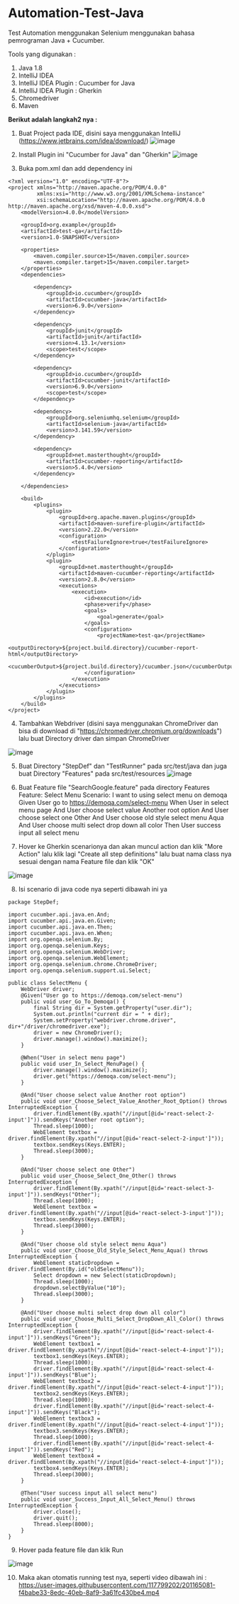 # Automation-Test-Java

Test Automation menggunakan Selenium menggunakan bahasa pemrograman Java + Cucumber.

Tools yang digunakan :
1. Java 1.8
2. IntelliJ IDEA
3. IntelliJ IDEA Plugin : Cucumber for Java
4. IntelliJ IDEA Plugin : Gherkin
5. Chromedriver
6. Maven

**Berikut adalah langkah2 nya :**
1. Buat Project pada IDE, disini saya menggunakan IntelliJ (https://www.jetbrains.com/idea/download/)
![image](https://user-images.githubusercontent.com/117799202/201160433-6f2b6397-51e1-4a86-bba5-ac0c2da6c876.png)

2. Install Plugin ini "Cucumber for Java" dan "Gherkin"
![image](https://user-images.githubusercontent.com/117799202/201160967-e91c1e9e-2dfc-48b3-a12c-8e3171ca8c57.png)

3. Buka pom.xml dan add dependency ini
```
<?xml version="1.0" encoding="UTF-8"?>
<project xmlns="http://maven.apache.org/POM/4.0.0"
         xmlns:xsi="http://www.w3.org/2001/XMLSchema-instance"
         xsi:schemaLocation="http://maven.apache.org/POM/4.0.0 http://maven.apache.org/xsd/maven-4.0.0.xsd">
    <modelVersion>4.0.0</modelVersion>

    <groupId>org.example</groupId>
    <artifactId>test-qa</artifactId>
    <version>1.0-SNAPSHOT</version>

    <properties>
        <maven.compiler.source>15</maven.compiler.source>
        <maven.compiler.target>15</maven.compiler.target>
    </properties>
    <dependencies>

        <dependency>
            <groupId>io.cucumber</groupId>
            <artifactId>cucumber-java</artifactId>
            <version>6.9.0</version>
        </dependency>

        <dependency>
            <groupId>junit</groupId>
            <artifactId>junit</artifactId>
            <version>4.13.1</version>
            <scope>test</scope>
        </dependency>
        
        <dependency>
            <groupId>io.cucumber</groupId>
            <artifactId>cucumber-junit</artifactId>
            <version>6.9.0</version>
            <scope>test</scope>
        </dependency>

        <dependency>
            <groupId>org.seleniumhq.selenium</groupId>
            <artifactId>selenium-java</artifactId>
            <version>3.141.59</version>
        </dependency>
        
        <dependency>
            <groupId>net.masterthought</groupId>
            <artifactId>cucumber-reporting</artifactId>
            <version>5.4.0</version>
        </dependency>
        
    </dependencies>

    <build>
        <plugins>
            <plugin>
                <groupId>org.apache.maven.plugins</groupId>
                <artifactId>maven-surefire-plugin</artifactId>
                <version>2.22.0</version>
                <configuration>
                    <testFailureIgnore>true</testFailureIgnore>
                </configuration>
            </plugin>
            <plugin>
                <groupId>net.masterthought</groupId>
                <artifactId>maven-cucumber-reporting</artifactId>
                <version>2.8.0</version>
                <executions>
                    <execution>
                        <id>execution</id>
                        <phase>verify</phase>
                        <goals>
                            <goal>generate</goal>
                        </goals>
                        <configuration>
                            <projectName>test-qa</projectName>
                            <outputDirectory>${project.build.directory}/cucumber-report-html</outputDirectory>
                            <cucumberOutput>${project.build.directory}/cucumber.json</cucumberOutput>
                        </configuration>
                    </execution>
                </executions>
            </plugin>
        </plugins>
    </build>
</project>
```

4. Tambahkan Webdriver (disini saya menggunakan ChromeDriver dan bisa di download di "https://chromedriver.chromium.org/downloads") lalu buat Directory driver dan simpan ChromeDriver

![image](https://user-images.githubusercontent.com/117799202/201161415-38ae3bb1-dd61-4500-803b-1b086cba79c3.png)

5. Buat Directory "StepDef" dan "TestRunner" pada src/test/java dan juga buat Directory "Features" pada src/test/resources
![image](https://user-images.githubusercontent.com/117799202/201161761-e5b3e16d-9304-4529-8766-c032cda7d0f5.png)

6. Buat Feature file "SearchGoogle.feature" pada directory Features
Feature: Select Menu
  Scenario: I want to using select menu on demoqa
    Given User go to https://demoqa.com/select-menu
    When User in select menu page
    And User choose select value Another root option
    And User choose select one Other
    And User choose old style select menu Aqua
    And User choose multi select drop down all color
    Then User success input all select menu
    
7. Hover ke Gherkin scenarionya dan akan muncul action dan klik "More Action" lalu klik lagi "Create all step definitions" lalu buat nama class nya sesuai dengan nama Feature file dan klik "OK"

![image](https://user-images.githubusercontent.com/117799202/201162396-84e48c62-4889-4213-94fb-1bd0a7e92968.png)

8. Isi scenario di java code nya seperti dibawah ini ya
```
package StepDef;

import cucumber.api.java.en.And;
import cucumber.api.java.en.Given;
import cucumber.api.java.en.Then;
import cucumber.api.java.en.When;
import org.openqa.selenium.By;
import org.openqa.selenium.Keys;
import org.openqa.selenium.WebDriver;
import org.openqa.selenium.WebElement;
import org.openqa.selenium.chrome.ChromeDriver;
import org.openqa.selenium.support.ui.Select;

public class SelectMenu {
    WebDriver driver;
    @Given("User go to https://demoqa.com/select-menu")
    public void user_Go_To_Demoqa() {
        final String dir = System.getProperty("user.dir");
        System.out.println("current dir = " + dir);
        System.setProperty("webdriver.chrome.driver", dir+"/driver/chromedriver.exe");
        driver = new ChromeDriver();
        driver.manage().window().maximize();
    }

    @When("User in select menu page")
    public void user_In_Select_MenuPage() {
        driver.manage().window().maximize();
        driver.get("https://demoqa.com/select-menu");
    }

    @And("User choose select value Another root option")
    public void user_Choose_Select_Value_Another_Root_Option() throws InterruptedException {
        driver.findElement(By.xpath("//input[@id='react-select-2-input']")).sendKeys("Another root option");
        Thread.sleep(1000);
        WebElement textbox = driver.findElement(By.xpath("//input[@id='react-select-2-input']"));
        textbox.sendKeys(Keys.ENTER);
        Thread.sleep(3000);
    }

    @And("User choose select one Other")
    public void user_Choose_Select_One_Other() throws InterruptedException {
        driver.findElement(By.xpath("//input[@id='react-select-3-input']")).sendKeys("Other");
        Thread.sleep(1000);
        WebElement textbox = driver.findElement(By.xpath("//input[@id='react-select-3-input']"));
        textbox.sendKeys(Keys.ENTER);
        Thread.sleep(3000);
    }

    @And("User choose old style select menu Aqua")
    public void user_Choose_Old_Style_Select_Menu_Aqua() throws InterruptedException {
        WebElement staticDropdown = driver.findElement(By.id("oldSelectMenu"));
        Select dropdown = new Select(staticDropdown);
        Thread.sleep(1000);
        dropdown.selectByValue("10");
        Thread.sleep(3000);
    }

    @And("User choose multi select drop down all color")
    public void user_Choose_Multi_Select_DropDown_All_Color() throws InterruptedException {
        driver.findElement(By.xpath("//input[@id='react-select-4-input']")).sendKeys("Green");
        WebElement textbox1 = driver.findElement(By.xpath("//input[@id='react-select-4-input']"));
        textbox1.sendKeys(Keys.ENTER);
        Thread.sleep(1000);
        driver.findElement(By.xpath("//input[@id='react-select-4-input']")).sendKeys("Blue");
        WebElement textbox2 = driver.findElement(By.xpath("//input[@id='react-select-4-input']"));
        textbox2.sendKeys(Keys.ENTER);
        Thread.sleep(1000);
        driver.findElement(By.xpath("//input[@id='react-select-4-input']")).sendKeys("Black");
        WebElement textbox3 = driver.findElement(By.xpath("//input[@id='react-select-4-input']"));
        textbox3.sendKeys(Keys.ENTER);
        Thread.sleep(1000);
        driver.findElement(By.xpath("//input[@id='react-select-4-input']")).sendKeys("Red");
        WebElement textbox4 = driver.findElement(By.xpath("//input[@id='react-select-4-input']"));
        textbox4.sendKeys(Keys.ENTER);
        Thread.sleep(3000);
    }

    @Then("User success input all select menu")
    public void user_Success_Input_All_Select_Menu() throws InterruptedException {
        driver.close();
        driver.quit();
        Thread.sleep(8000);
    }
}
```

9. Hover pada feature file dan klik Run

![image](https://user-images.githubusercontent.com/117799202/201162900-58ba9b8b-33d9-4961-976f-49d033e0e82c.png)

10. Maka akan otomatis running test nya, seperti video dibawah ini :
https://user-images.githubusercontent.com/117799202/201165081-f4babe33-8edc-40eb-8af9-3a61fc430be4.mp4
